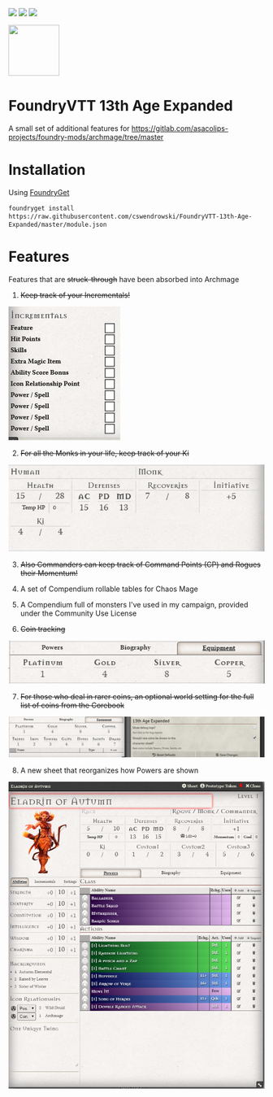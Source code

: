![](https://img.shields.io/badge/Foundry-v0.6.2-informational)
[![](https://img.shields.io/badge/FoundryGet-compatible-success)](https://github.com/cswendrowski/foundryget)
[![](https://img.shields.io/badge/Buy%20Me%20A%20Coffee-%243-orange)](https://www.buymeacoffee.com/T2tZvWJ)

<img src="http://site.pelgranepress.com/files/13th_Age/13thagecommunityuselogo.png" width="100" height="100" />


# FoundryVTT 13th Age Expanded

A small set of additional features for https://gitlab.com/asacolips-projects/foundry-mods/archmage/tree/master

# Installation

Using [FoundryGet](https://github.com/cswendrowski/foundryget)

```
foundryget install https://raw.githubusercontent.com/cswendrowski/FoundryVTT-13th-Age-Expanded/master/module.json
```


# Features

Features that are ~~struck-through~~ have been absorbed into Archmage

1) ~~Keep track of your Incrementals!~~

![](./incrementals.PNG)

2) ~~For all the Monks in your life, keep track of your Ki~~

![](./ki.PNG)

3) ~~Also Commanders can keep track of Command Points (CP) and Rogues their Momentum!~~

4) A set of Compendium rollable tables for Chaos Mage

5) A Compendium full of monsters I've used in my campaign, provided under the Community Use License

6) ~~Coin tracking~~

![](./coins.PNG)

7) ~~For those who deal in rarer coins, an optional world setting for the full list of coins from the Corebook~~

![](./rarecoins.PNG)

8) A new sheet that reorganizes how Powers are shown

![](./reorganized.PNG)
